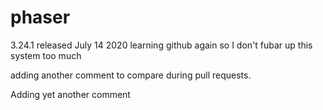# phaser
3.24.1 released July 14 2020
learning github again so I don't fubar up this system too much


adding another comment to compare during pull requests.


Adding yet another comment
